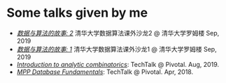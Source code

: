 Some talks given by me
======================

* [*数据与算法的故事: 2*](algorithm_talks_2.pdf) 清华大学数据算法课外沙龙2  @ 清华大学罗姆楼 Sep, 2019
* [*数据与算法的故事: 1*](algorithm_talks1.pdf) 清华大学数据算法课外沙龙1  @ 清华大学罗姆楼 Sep, 2019
* [*Introduction to analytic combinatorics*](Introduction_to_Analytic_Combinatorics.pdf): TechTalk @ Pivotal. Aug, 2019.
* [*MPP Database Fundamentals*](MPP_Fundamentals.pdf): TechTalk @ Pivotal. Apr, 2018.